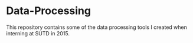 # Data-Processing

This repository contains some of the data processing tools I created when interning at SUTD in 2015.

